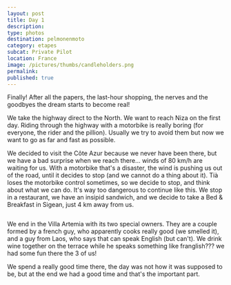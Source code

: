 ```yaml
---
layout: post
title: Day 1
description: 
type: photos
destination: pelmonenmoto
category: etapes
subcat: Private Pilot
location: France
image: /pictures/thumbs/candleholders.png
permalink: 
published: true
---
```


Finally! After all the papers, the last-hour shopping, the nerves and the goodbyes the dream starts to become real!

We take the highway direct to the North. We want to reach Niza on the first day. Riding through the highway with a motorbike is really boring (for everyone, the rider and the pillion). Usually we try to avoid them but now we want to go as far and fast as possible.

We decided to visit the Côte Azur because we never have been there, but we have a bad surprise when we reach there... winds of 80 km/h are waiting for us. With a motorbike that's a disaster, the wind is pushing us out of the road, until it decides to stop (and we cannot do a thing about it). Tià loses the motorbike control sometimes, so we decide to stop, and think about what we can do. It's way too dangerous to continue like this. We stop in a restaurant, we have an insipid sandwich, and we decide to take a Bed & Breakfast in Sigean, just 4 km away from us.

<p><a
href="https://lh3.googleusercontent.com/hMpFd573lWinUaypYR7RCIbDWPnwaOgzIWWl7gWtvvgk5Ecaa2dRv7wKTPn3ksRTSjfPqPK3m4w2TgXfCRQuwDLZ2Lqp-JQh3Ebt10539j4mOR1QpPxM5HWPMF5yN3ckh8CmDltfnAHiUqxMFL0zHQQYjtNgm90z8QrKdVJBSvvN_zEhr1iTE_W5143nzj7J6I18qwSf6_9yHk315XF8U21QEJNQ_wanf4v1V0EL7rmmj7pAHanATpy8C0wUXQ5aLgw8OW7144W1TaKT7lApMaKqNju_-Bzg5j3wIXowTjZ6ce8neFCVVs8EPdkBFyrYgX_N0ft5_rtf1Lj180ci_OAGwy4vercs52_hZOGHLhjMvO3KMl7UTtz-eSR195lgAeJWUqKdBVlf8LvMKqFKrjOAwsL6LQc-k23P4T_zDXkNBiGBFpGEQNmmGqdq38bxzFrjVT0Y4pVSMKqc7Lm12_HFa_DCJt7qslmjJIsF54_xFYDkpuTdN3xbCaNiqovYw89UidkLM39hzTkRCBdzNNKiVTMUXUziQiiGWdDsrpJT36KmMupUDYb1Jvf7f0y_jUQmpUFK_CXKJc0RRTLDvIA10uYkk1lp4KTWMDmiNb0TeG7e08KEdiBG-R9ci_0H0Hl7mPlvNxupxVpx9Pu_BL4PDkv0KqSRug=w883-h662-no"> 
<img src="https://lh3.googleusercontent.com/hMpFd573lWinUaypYR7RCIbDWPnwaOgzIWWl7gWtvvgk5Ecaa2dRv7wKTPn3ksRTSjfPqPK3m4w2TgXfCRQuwDLZ2Lqp-JQh3Ebt10539j4mOR1QpPxM5HWPMF5yN3ckh8CmDltfnAHiUqxMFL0zHQQYjtNgm90z8QrKdVJBSvvN_zEhr1iTE_W5143nzj7J6I18qwSf6_9yHk315XF8U21QEJNQ_wanf4v1V0EL7rmmj7pAHanATpy8C0wUXQ5aLgw8OW7144W1TaKT7lApMaKqNju_-Bzg5j3wIXowTjZ6ce8neFCVVs8EPdkBFyrYgX_N0ft5_rtf1Lj180ci_OAGwy4vercs52_hZOGHLhjMvO3KMl7UTtz-eSR195lgAeJWUqKdBVlf8LvMKqFKrjOAwsL6LQc-k23P4T_zDXkNBiGBFpGEQNmmGqdq38bxzFrjVT0Y4pVSMKqc7Lm12_HFa_DCJt7qslmjJIsF54_xFYDkpuTdN3xbCaNiqovYw89UidkLM39hzTkRCBdzNNKiVTMUXUziQiiGWdDsrpJT36KmMupUDYb1Jvf7f0y_jUQmpUFK_CXKJc0RRTLDvIA10uYkk1lp4KTWMDmiNb0TeG7e08KEdiBG-R9ci_0H0Hl7mPlvNxupxVpx9Pu_BL4PDkv0KqSRug=w883-h662-no" alt=""></a></p>

We end in the Villa Artemia with its two special owners. They are a couple formed by a french guy, who apparently cooks really good (we smelled it), and a guy from Laos, who says that can speak English (but can't). We drink wine together on the terrace while he speaks something like franglish??? we had some fun there the 3 of us!

We spend a really good time there, the day was not how it was supposed to be, but at the end we had a good time and that's the important part.


